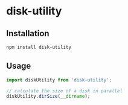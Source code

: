 # disk-utility

## Installation

```bash
npm install disk-utility
```

## Usage

```js
import diskUtility from 'disk-utility';

// calculate the size of a disk in parallel
diskUtility.dirSize(__dirname);
```